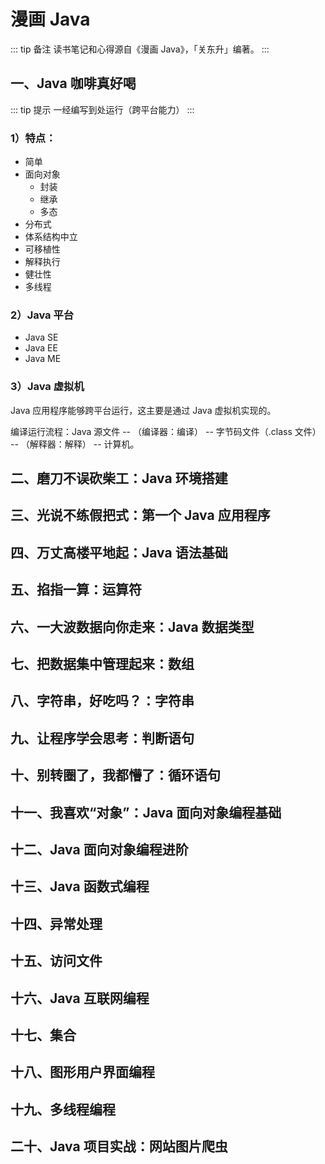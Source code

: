 # 漫画 Java

::: tip 备注
读书笔记和心得源自《漫画 Java》，「关东升」编著。
:::

## 一、Java 咖啡真好喝

::: tip 提示
一经编写到处运行（跨平台能力）
:::

### 1）特点：

- 简单
- 面向对象
  - 封装
  - 继承
  - 多态
- 分布式
- 体系结构中立
- 可移植性
- 解释执行
- 健壮性
- 多线程

### 2）Java 平台

- Java SE
- Java EE
- Java ME

### 3）Java 虚拟机

Java 应用程序能够跨平台运行，这主要是通过 Java 虚拟机实现的。

编译运行流程：Java 源文件 -- （编译器：编译） -- 字节码文件（.class 文件） -- （解释器：解释） -- 计算机。

## 二、磨刀不误砍柴工：Java 环境搭建

## 三、光说不练假把式：第一个 Java 应用程序

## 四、万丈高楼平地起：Java 语法基础

## 五、掐指一算：运算符

## 六、一大波数据向你走来：Java 数据类型

## 七、把数据集中管理起来：数组

## 八、字符串，好吃吗？：字符串

## 九、让程序学会思考：判断语句

## 十、别转圈了，我都懵了：循环语句

## 十一、我喜欢“对象”：Java 面向对象编程基础

## 十二、Java 面向对象编程进阶

## 十三、Java 函数式编程

## 十四、异常处理

## 十五、访问文件

## 十六、Java 互联网编程

## 十七、集合

## 十八、图形用户界面编程

## 十九、多线程编程

## 二十、Java 项目实战：网站图片爬虫
